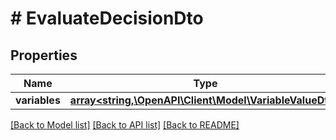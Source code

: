 # # EvaluateDecisionDto

## Properties

Name | Type | Description | Notes
------------ | ------------- | ------------- | -------------
**variables** | [**array<string,\OpenAPI\Client\Model\VariableValueDto>**](VariableValueDto.md) |  | [optional]

[[Back to Model list]](../../README.md#models) [[Back to API list]](../../README.md#endpoints) [[Back to README]](../../README.md)
